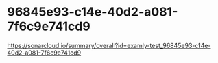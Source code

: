 # 96845e93-c14e-40d2-a081-7f6c9e741cd9
https://sonarcloud.io/summary/overall?id=examly-test_96845e93-c14e-40d2-a081-7f6c9e741cd9
